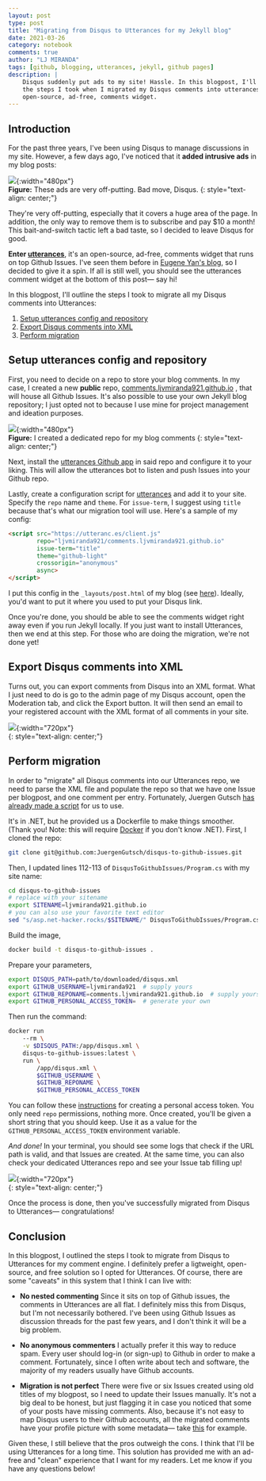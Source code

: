 ```yaml
---
layout: post
type: post
title: "Migrating from Disqus to Utterances for my Jekyll blog"
date: 2021-03-26
category: notebook
comments: true
author: "LJ MIRANDA"
tags: [github, blogging, utterances, jekyll, github pages]
description: |
    Disqus suddenly put ads to my site! Hassle. In this blogpost, I'll outline
    the steps I took when I migrated my Disqus comments into utterances--an
    open-source, ad-free, comments widget.
---
```


## Introduction

For the past three years, I've been using Disqus to manage discussions in my
site. However, a few days ago, I've noticed that it **added intrusive ads** in
my blog posts:

![](/assets/png/utterances/disqus_ads.png){:width="480px"}  
**Figure:** These ads are very off-putting. Bad move, Disqus.
{: style="text-align: center;"}

They're very off-putting, especially that it covers a huge area of the page. In
addition, the only way to remove them is to subscribe and pay $10 a
month! This bait-and-switch tactic left a bad taste, so I decided to leave
Disqus for good.

**Enter [utterances](https://utteranc.es/)**, it's an open-source, ad-free,
comments widget that runs on top Github Issues. I've seen them before in [Eugene
Yan's blog](https://eugeneyan.com/), so I decided to give it a spin. If all is
still well, you should see the utterances comment widget at the bottom of this
post&mdash; say hi!

In this blogpost, I'll outline the steps I took to migrate all my Disqus
comments into Utterances:
1. [Setup utterances config and
   repository](#setup-utterances-config-and-repository)
2. [Export Disqus comments into XML](#export-disqus-comments-into-xml)
3. [Perform migration](#perform-migration)

## Setup utterances config and repository

First, you need to decide on a repo to store your blog comments. In my case, I
created a new **public** repo,
[comments.ljvmiranda921.github.io](https://github.com/ljvmiranda921/comments.ljvmiranda921.github.io)
, that will house all Github Issues. It's also possible to use your own Jekyll
blog repository; I just opted not to because I use mine for project management
and ideation purposes.

![](/assets/png/utterances/utterances_repo.png){:width="480px"}  
**Figure:** I created a dedicated repo for my blog comments
{: style="text-align: center;"}

Next, install the [utterances Github app](https://github.com/apps/utterances)
in said repo and configure it to your liking. This will allow the utterances
bot to listen and push Issues into your Github repo. 

Lastly, create a configuration script for [utterances](https://utteranc.es/) and
add it to your site.  Specify the `repo` name and `theme`. For `issue-term`, I
suggest using `title` because that's what our migration tool will use. Here's a
sample of my config:

```html
<script src="https://utteranc.es/client.js"
        repo="ljvmiranda921/comments.ljvmiranda921.github.io"
        issue-term="title"
        theme="github-light"
        crossorigin="anonymous"
        async>
</script>
```

I put this config in the `_layouts/post.html` of my blog (see
[here](https://github.com/ljvmiranda921/ljvmiranda921.github.io/commit/6ea9748e53e6dca262c9952e873a405d06113621)).
Ideally, you'd want to put it where you used to put your Disqus link.

Once you're done, you should be able to see the comments widget right away even
if you run Jekyll locally. If you just want to install Utterances, then we end
at this step. For those who are doing the migration, we're not done yet!


## Export Disqus comments into XML

Turns out, you can export comments from Disqus into an XML format. What I just need
to do is go to the admin page of my Disqus account, open the Moderation tab, and
click the Export button. It will then send an email to your registered account
with the XML format of all comments in your site.

<!-- show screenshots with labels? -->

![](/assets/png/utterances/community_page.png){:width="720px"}  
{: style="text-align: center;"}


## Perform migration

In order to "migrate" all Disqus comments into our Utterances repo, we need to
parse the XML file and populate the repo so that we have one Issue per
blogpost, and one comment per entry. Fortunately, Juergen Gutsch [has already
made a script](https://github.com/JuergenGutsch/disqus-to-github-issues) for us
to use. 

It's in .NET, but he provided us a Dockerfile to make things smoother.
(Thank you! Note: this will require
[Docker](https://docs.docker.com/get-docker/) if you don't know .NET).
First, I cloned the repo:

```sh
git clone git@github.com:JuergenGutsch/disqus-to-github-issues.git
```

Then, I updated lines 112-113 of `DisqusToGithubIssues/Program.cs` with my site
name:

```sh
cd disqus-to-github-issues
# replace with your sitename
export SITENAME=ljvmiranda921.github.io
# you can also use your favorite text editor
sed "s/asp.net-hacker.rocks/$SITENAME/" DisqusToGithubIssues/Program.cs
```

Build the image,

```sh
docker build -t disqus-to-github-issues .
```

Prepare your parameters,

```sh
export DISQUS_PATH=path/to/downloaded/disqus.xml
export GITHUB_USERNAME=ljvmiranda921  # supply yours
export GITHUB_REPONAME=comments.ljvmiranda921.github.io  # supply yours
export GITHUB_PERSONAL_ACCESS_TOKEN=  # generate your own
```

Then run the command:

```sh
docker run 
    --rm \
    -v $DISQUS_PATH:/app/disqus.xml \
    disqus-to-github-issues:latest \
    run \
        /app/disqus.xml \
        $GITHUB_USERNAME \
        $GITHUB_REPONAME \
        $GITHUB_PERSONAL_ACCESS_TOKEN 
```

You can follow these
[instructions](https://docs.github.com/en/github/authenticating-to-github/creating-a-personal-access-token)
for creating a personal access token. You only need `repo` permissions, nothing
more. Once created, you'll be given a short string that you should keep. Use it
as a value for the `GITHUB_PERSONAL_ACCESS_TOKEN` environment variable.

*And done!* In your terminal, you should see some logs that check if the URL
path is valid, and that Issues are created. At the same time, you can also
check your dedicated Utterances repo and see your Issue tab filling up!

![](/assets/png/utterances/issues.png){:width="720px"}  
{: style="text-align: center;"}

Once the process is done, then you've successfully migrated from Disqus to
Utterances&mdash; congratulations!

## Conclusion

In this blogpost, I outlined the steps I took to migrate from Disqus to
Utterances for my comment engine. I definitely prefer a ligtweight,
open-source, and free solution so I opted for Utterances. Of course, there are
some "caveats" in this system that I think I can live with:

* **No nested commenting** Since it sits on top of Github issues, the comments
    in Utterances are all flat. I definitely miss this from Disqus, but I'm not
    necessarily bothered. I've been using Github Issues as discussion threads
    for the past few years, and I don't think it will be a big problem.

* **No anonymous commenters** I actually prefer it this way to reduce spam.
    Every user should log-in (or sign-up) to Github in order to make a comment.
    Fortunately, since I often write about tech and software, the majority of
    my readers usually have Github accounts.

* **Migration is not perfect** There were five or six Issues created using old
    titles of my blogpost, so I need to update their Issues manually. It's not a big
    deal to be honest, but just flagging it in case you noticed that some of
    your posts have missing comments. Also, because it's not easy to map Disqus
    users to their Github accounts, all the migrated comments have your
    profile picture with some metadata&mdash; take [this](/notebook/2020/03/30/jupyter-notebooks-in-2020-part-3/) for example.

Given these, I still believe that the pros outweigh the cons. I think
that I'll be using Utterances for a long time. This solution has provided me
with an ad-free and "clean" experience that I want for my readers. Let me
know if you have any questions below!
